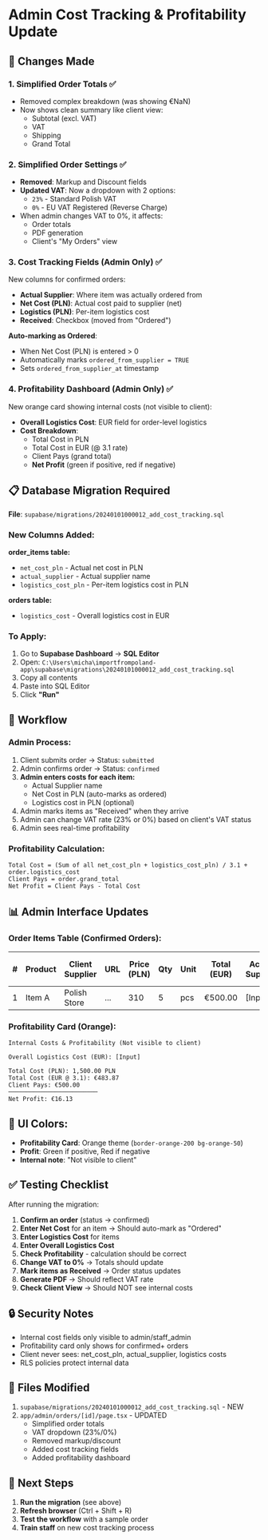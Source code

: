 # Admin Cost Tracking & Profitability Update

## 🎯 Changes Made

### 1. **Simplified Order Totals ✅**
- Removed complex breakdown (was showing €NaN)
- Now shows clean summary like client view:
  - Subtotal (excl. VAT)
  - VAT
  - Shipping
  - Grand Total

### 2. **Simplified Order Settings ✅**
- **Removed**: Markup and Discount fields
- **Updated VAT**: Now a dropdown with 2 options:
  - `23%` - Standard Polish VAT
  - `0%` - EU VAT Registered (Reverse Charge)
- When admin changes VAT to 0%, it affects:
  - Order totals
  - PDF generation
  - Client's "My Orders" view

### 3. **Cost Tracking Fields (Admin Only) ✅**
New columns for confirmed orders:
- **Actual Supplier**: Where item was actually ordered from
- **Net Cost (PLN)**: Actual cost paid to supplier (net)
- **Logistics (PLN)**: Per-item logistics cost
- **Received**: Checkbox (moved from "Ordered")

**Auto-marking as Ordered**:
- When Net Cost (PLN) is entered > 0
- Automatically marks `ordered_from_supplier = TRUE`
- Sets `ordered_from_supplier_at` timestamp

### 4. **Profitability Dashboard (Admin Only) ✅**
New orange card showing internal costs (not visible to client):
- **Overall Logistics Cost**: EUR field for order-level logistics
- **Cost Breakdown**:
  - Total Cost in PLN
  - Total Cost in EUR (@ 3.1 rate)
  - Client Pays (grand total)
  - **Net Profit** (green if positive, red if negative)

## 📋 Database Migration Required

**File**: `supabase/migrations/20240101000012_add_cost_tracking.sql`

### New Columns Added:
**order_items table:**
- `net_cost_pln` - Actual net cost in PLN
- `actual_supplier` - Actual supplier name
- `logistics_cost_pln` - Per-item logistics cost in PLN

**orders table:**
- `logistics_cost` - Overall logistics cost in EUR

### To Apply:
1. Go to **Supabase Dashboard** → **SQL Editor**
2. Open: `C:\Users\micha\importfrompoland-app\supabase\migrations\20240101000012_add_cost_tracking.sql`
3. Copy all contents
4. Paste into SQL Editor
5. Click **"Run"**

## 🔄 Workflow

### Admin Process:
1. Client submits order → Status: `submitted`
2. Admin confirms order → Status: `confirmed`
3. **Admin enters costs for each item:**
   - Actual Supplier name
   - Net Cost in PLN (auto-marks as ordered)
   - Logistics cost in PLN (optional)
4. Admin marks items as "Received" when they arrive
5. Admin can change VAT rate (23% or 0%) based on client's VAT status
6. Admin sees real-time profitability

### Profitability Calculation:
```
Total Cost = (Sum of all net_cost_pln + logistics_cost_pln) / 3.1 + order.logistics_cost
Client Pays = order.grand_total
Net Profit = Client Pays - Total Cost
```

## 📊 Admin Interface Updates

### Order Items Table (Confirmed Orders):
| # | Product | Client Supplier | URL | Price (PLN) | Qty | Unit | Total (EUR) | **Actual Supplier** | **Net Cost (PLN)** | **Logistics (PLN)** | Received | Actions |
|---|---------|----------------|-----|-------------|-----|------|-------------|---------------------|-------------------|-------------------|----------|---------|
| 1 | Item A  | Polish Store   | ... | 310         | 5   | pcs  | €500.00     | [Input]             | [Input]           | [Input]           | [✓]      | Edit/Del|

### Profitability Card (Orange):
```
Internal Costs & Profitability (Not visible to client)

Overall Logistics Cost (EUR): [Input]

Total Cost (PLN): 1,500.00 PLN
Total Cost (EUR @ 3.1): €483.87
Client Pays: €500.00
─────────────────────────
Net Profit: €16.13
```

## 🎨 UI Colors:
- **Profitability Card**: Orange theme (`border-orange-200 bg-orange-50`)
- **Profit**: Green if positive, Red if negative
- **Internal note**: "Not visible to client"

## ✅ Testing Checklist

After running the migration:

1. **Confirm an order** (status → confirmed)
2. **Enter Net Cost** for an item → Should auto-mark as "Ordered"
3. **Enter Logistics Cost** for items
4. **Enter Overall Logistics Cost**
5. **Check Profitability** - calculation should be correct
6. **Change VAT to 0%** → Totals should update
7. **Mark items as Received** → Order status updates
8. **Generate PDF** → Should reflect VAT rate
9. **Check Client View** → Should NOT see internal costs

## 🔒 Security Notes

- Internal cost fields only visible to admin/staff_admin
- Profitability card only shows for confirmed+ orders
- Client never sees: net_cost_pln, actual_supplier, logistics costs
- RLS policies protect internal data

## 📁 Files Modified

1. `supabase/migrations/20240101000012_add_cost_tracking.sql` - NEW
2. `app/admin/orders/[id]/page.tsx` - UPDATED
   - Simplified order totals
   - VAT dropdown (23%/0%)
   - Removed markup/discount
   - Added cost tracking fields
   - Added profitability dashboard

## 🚀 Next Steps

1. **Run the migration** (see above)
2. **Refresh browser** (Ctrl + Shift + R)
3. **Test the workflow** with a sample order
4. **Train staff** on new cost tracking process

